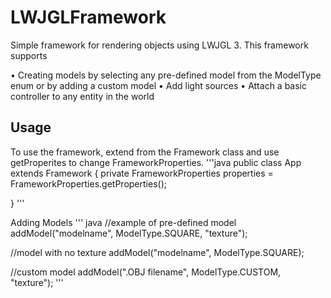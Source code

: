 # LWJGLFramework
Simple framework for rendering objects using LWJGL 3. This framework supports

• Creating models by selecting any pre-defined model from the ModelType enum or by adding
a custom model
• Add light sources
• Attach a basic controller to any entity in the world

## Usage
To use the framework, extend from the Framework class and use getProperites to change
FrameworkProperties. 
'''java
public class App extends Framework {
     private FrameworkProperties properties = FrameworkProperties.getProperties();

}
'''

Adding Models
''' java
//example of pre-defined model
addModel("modelname", ModelType.SQUARE, "texture");

//model with no texture
addModel("modelname", ModelType.SQUARE);

//custom model
addModel(".OBJ filename", ModelType.CUSTOM, "texture");
'''





